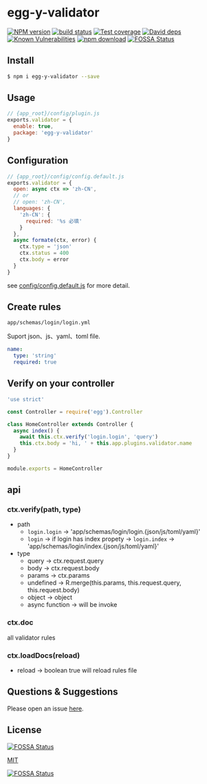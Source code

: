 # egg-y-validator

[![NPM version][npm-image]][npm-url]
[![build status][travis-image]][travis-url]
[![Test coverage][codecov-image]][codecov-url]
[![David deps][david-image]][david-url]
[![Known Vulnerabilities][snyk-image]][snyk-url]
[![npm download][download-image]][download-url]
[![FOSSA Status](https://app.fossa.io/api/projects/git%2Bgithub.com%2FMiYogurt%2Fegg-y-validator.svg?type=shield)](https://app.fossa.io/projects/git%2Bgithub.com%2FMiYogurt%2Fegg-y-validator?ref=badge_shield)

[npm-image]: https://img.shields.io/npm/v/egg-y-validator.svg?style=flat-square
[npm-url]: https://npmjs.org/package/egg-y-validator
[travis-image]: https://img.shields.io/travis/MiYogurt/egg-y-validator.svg?style=flat-square
[travis-url]: https://travis-ci.org/MiYogurt/egg-y-validator
[codecov-image]: https://img.shields.io/codecov/c/github/MiYogurt/egg-y-validator.svg?style=flat-square
[codecov-url]: https://codecov.io/github/MiYogurt/egg-y-validator?branch=master
[david-image]: https://img.shields.io/david/MiYogurt/egg-y-validator.svg?style=flat-square
[david-url]: https://david-dm.org/MiYogurt/egg-y-validator
[snyk-image]: https://snyk.io/test/npm/egg-y-validator/badge.svg?style=flat-square
[snyk-url]: https://snyk.io/test/npm/egg-y-validator
[download-image]: https://img.shields.io/npm/dm/egg-y-validator.svg?style=flat-square
[download-url]: https://npmjs.org/package/egg-y-validator

<!--
Description here.
-->

## Install

```bash
$ npm i egg-y-validator --save
```

## Usage

```js
// {app_root}/config/plugin.js
exports.validator = {
  enable: true,
  package: 'egg-y-validator'
}
```

## Configuration

```js
// {app_root}/config/config.default.js
exports.validator = {
  open: async ctx => 'zh-CN',
  // or
  // open: 'zh-CN',
  languages: {
    'zh-CN': {
      required: '%s 必填'
    }
  },
  async formate(ctx, error) {
    ctx.type = 'json'
    ctx.status = 400
    ctx.body = error
  }
}
```

see [config/config.default.js](config/config.default.js) for more detail.

## Create rules

`app/schemas/login/login.yml`

Suport json、js、yaml、toml file.

```yaml
name:
  type: 'string'
  required: true
```

## Verify on your controller

```js
'use strict'

const Controller = require('egg').Controller

class HomeController extends Controller {
  async index() {
    await this.ctx.verify('login.login', 'query')
    this.ctx.body = 'hi, ' + this.app.plugins.validator.name
  }
}

module.exports = HomeController
```

## api

### ctx.verify(path, type)

* path
  * `login.login` -> 'app/schemas/login/login.{json/js/toml/yaml}'
  * `login` -> if login has index propety -> `login.index` -> 'app/schemas/login/index.{json/js/toml/yaml}'
* type
  * query -> ctx.request.query
  * body -> ctx.request.body
  * params -> ctx.params
  * undefined -> R.merge(this.params, this.request.query, this.request.body)
  * object -> object
  * async function -> will be invoke

### ctx.doc

all validator rules

### ctx.loadDocs(reload)

* reload -> boolean true will reload rules file

## Questions & Suggestions

Please open an issue [here](https://github.com/MiYogurt/egg-y-validator/issues).

## License

[![FOSSA Status](https://app.fossa.io/api/projects/git%2Bgithub.com%2FMiYogurt%2Fegg-y-validator.svg?type=large)](https://app.fossa.io/projects/git%2Bgithub.com%2FMiYogurt%2Fegg-y-validator?ref=badge_large)

[MIT](LICENSE)


[![FOSSA Status](https://app.fossa.io/api/projects/git%2Bgithub.com%2FMiYogurt%2Fegg-y-validator.svg?type=large)](https://app.fossa.io/projects/git%2Bgithub.com%2FMiYogurt%2Fegg-y-validator?ref=badge_large)